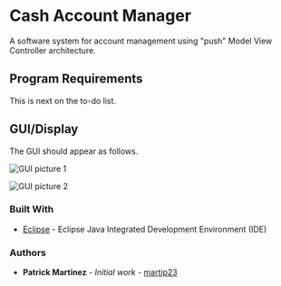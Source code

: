 # Cash Account Manager
A software system for account management using "push" Model View Controller architecture. 

## Program Requirements
This is next on the to-do list.
    
## GUI/Display
The GUI should appear as follows.

![GUI picture 1](images/display1.jpg)

![GUI picture 2](images/display2.jpg)

### Built With
* [Eclipse](https://eclipse.org/ide/) - Eclipse Java Integrated Development Environment (IDE)

### Authors
* **Patrick Martinez** - *Initial work* - [martip23](www.github.com/martip23)
